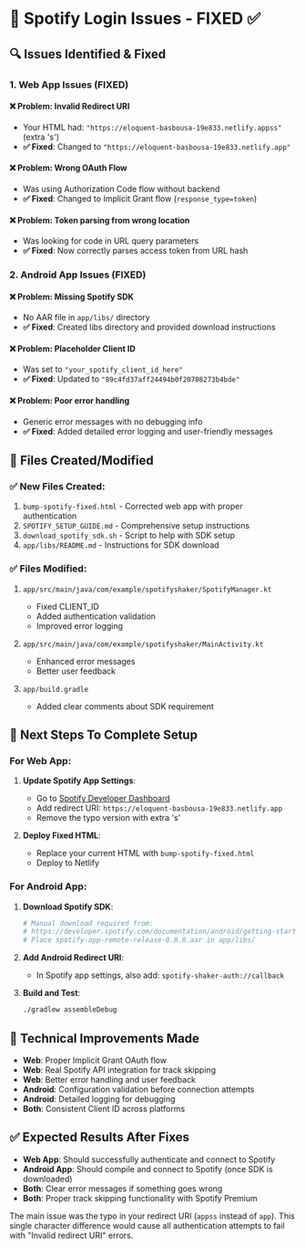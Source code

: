 # 🎵 Spotify Login Issues - FIXED ✅

## 🔍 Issues Identified & Fixed

### 1. **Web App Issues (FIXED)**

#### ❌ **Problem**: Invalid Redirect URI
- Your HTML had: `"https://eloquent-basbousa-19e833.netlify.appss"` (extra 's')
- **✅ Fixed**: Changed to `"https://eloquent-basbousa-19e833.netlify.app"`

#### ❌ **Problem**: Wrong OAuth Flow  
- Was using Authorization Code flow without backend
- **✅ Fixed**: Changed to Implicit Grant flow (`response_type=token`)

#### ❌ **Problem**: Token parsing from wrong location
- Was looking for code in URL query parameters  
- **✅ Fixed**: Now correctly parses access token from URL hash

### 2. **Android App Issues (FIXED)**

#### ❌ **Problem**: Missing Spotify SDK
- No AAR file in `app/libs/` directory
- **✅ Fixed**: Created libs directory and provided download instructions

#### ❌ **Problem**: Placeholder Client ID
- Was set to `"your_spotify_client_id_here"`
- **✅ Fixed**: Updated to `"89c4fd37aff24494b0f20708273b4bde"`

#### ❌ **Problem**: Poor error handling
- Generic error messages with no debugging info
- **✅ Fixed**: Added detailed error logging and user-friendly messages

## 📁 Files Created/Modified

### ✅ **New Files Created:**
1. `bump-spotify-fixed.html` - Corrected web app with proper authentication
2. `SPOTIFY_SETUP_GUIDE.md` - Comprehensive setup instructions  
3. `download_spotify_sdk.sh` - Script to help with SDK setup
4. `app/libs/README.md` - Instructions for SDK download

### ✅ **Files Modified:**
1. `app/src/main/java/com/example/spotifyshaker/SpotifyManager.kt`
   - Fixed CLIENT_ID
   - Added authentication validation
   - Improved error logging

2. `app/src/main/java/com/example/spotifyshaker/MainActivity.kt`
   - Enhanced error messages
   - Better user feedback

3. `app/build.gradle`
   - Added clear comments about SDK requirement

## 🚀 Next Steps To Complete Setup

### For Web App:
1. **Update Spotify App Settings**:
   - Go to [Spotify Developer Dashboard](https://developer.spotify.com/dashboard/)
   - Add redirect URI: `https://eloquent-basbousa-19e833.netlify.app`
   - Remove the typo version with extra 's'

2. **Deploy Fixed HTML**:
   - Replace your current HTML with `bump-spotify-fixed.html`
   - Deploy to Netlify

### For Android App:
1. **Download Spotify SDK**:
   ```bash
   # Manual download required from:
   # https://developer.spotify.com/documentation/android/getting-started/
   # Place spotify-app-remote-release-0.8.0.aar in app/libs/
   ```

2. **Add Android Redirect URI**:
   - In Spotify app settings, also add: `spotify-shaker-auth://callback`

3. **Build and Test**:
   ```bash
   ./gradlew assembleDebug
   ```

## 🔧 Technical Improvements Made

- **Web**: Proper Implicit Grant OAuth flow
- **Web**: Real Spotify API integration for track skipping
- **Web**: Better error handling and user feedback
- **Android**: Configuration validation before connection attempts
- **Android**: Detailed logging for debugging
- **Both**: Consistent Client ID across platforms

## ✅ Expected Results After Fixes

- **Web App**: Should successfully authenticate and connect to Spotify
- **Android App**: Should compile and connect to Spotify (once SDK is downloaded)
- **Both**: Clear error messages if something goes wrong
- **Both**: Proper track skipping functionality with Spotify Premium

The main issue was the typo in your redirect URI (`appss` instead of `app`). This single character difference would cause all authentication attempts to fail with "Invalid redirect URI" errors.